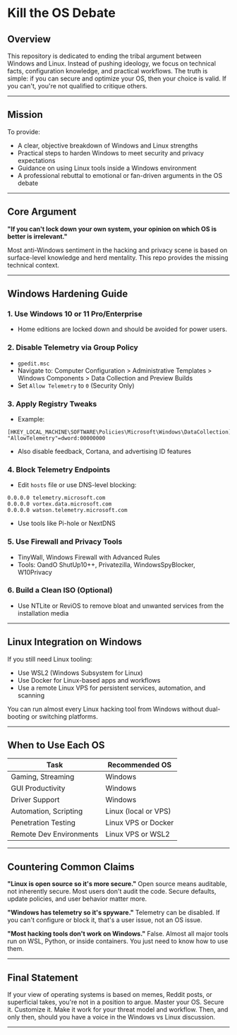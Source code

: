 # Kill the OS Debate

## Overview

This repository is dedicated to ending the tribal argument between Windows and Linux. Instead of pushing ideology, we focus on technical facts, configuration knowledge, and practical workflows. The truth is simple: if you can secure and optimize your OS, then your choice is valid. If you can't, you're not qualified to critique others.

---

## Mission

To provide:

* A clear, objective breakdown of Windows and Linux strengths
* Practical steps to harden Windows to meet security and privacy expectations
* Guidance on using Linux tools inside a Windows environment
* A professional rebuttal to emotional or fan-driven arguments in the OS debate

---

## Core Argument

**"If you can't lock down your own system, your opinion on which OS is better is irrelevant."**

Most anti-Windows sentiment in the hacking and privacy scene is based on surface-level knowledge and herd mentality. This repo provides the missing technical context.

---

## Windows Hardening Guide

### 1. Use Windows 10 or 11 Pro/Enterprise

* Home editions are locked down and should be avoided for power users.

### 2. Disable Telemetry via Group Policy

* `gpedit.msc`
* Navigate to: Computer Configuration > Administrative Templates > Windows Components > Data Collection and Preview Builds
* Set `Allow Telemetry` to `0` (Security Only)

### 3. Apply Registry Tweaks

* Example:

```
[HKEY_LOCAL_MACHINE\SOFTWARE\Policies\Microsoft\Windows\DataCollection]
"AllowTelemetry"=dword:00000000
```

* Also disable feedback, Cortana, and advertising ID features

### 4. Block Telemetry Endpoints

* Edit `hosts` file or use DNS-level blocking:

```
0.0.0.0 telemetry.microsoft.com
0.0.0.0 vortex.data.microsoft.com
0.0.0.0 watson.telemetry.microsoft.com
```

* Use tools like Pi-hole or NextDNS

### 5. Use Firewall and Privacy Tools

* TinyWall, Windows Firewall with Advanced Rules
* Tools: OandO ShutUp10++, Privatezilla, WindowsSpyBlocker, W10Privacy

### 6. Build a Clean ISO (Optional)

* Use NTLite or ReviOS to remove bloat and unwanted services from the installation media

---

## Linux Integration on Windows

If you still need Linux tooling:

* Use WSL2 (Windows Subsystem for Linux)
* Use Docker for Linux-based apps and workflows
* Use a remote Linux VPS for persistent services, automation, and scanning

You can run almost every Linux hacking tool from Windows without dual-booting or switching platforms.

---

## When to Use Each OS

| Task                    | Recommended OS       |
| ----------------------- | -------------------- |
| Gaming, Streaming       | Windows              |
| GUI Productivity        | Windows              |
| Driver Support          | Windows              |
| Automation, Scripting   | Linux (local or VPS) |
| Penetration Testing     | Linux VPS or Docker  |
| Remote Dev Environments | Linux VPS or WSL2    |

---

## Countering Common Claims

**"Linux is open source so it's more secure."**
Open source means auditable, not inherently secure. Most users don't audit the code. Secure defaults, update policies, and user behavior matter more.

**"Windows has telemetry so it's spyware."**
Telemetry can be disabled. If you can't configure or block it, that's a user issue, not an OS issue.

**"Most hacking tools don't work on Windows."**
False. Almost all major tools run on WSL, Python, or inside containers. You just need to know how to use them.

---

## Final Statement

If your view of operating systems is based on memes, Reddit posts, or superficial takes, you're not in a position to argue. Master your OS. Secure it. Customize it. Make it work for your threat model and workflow. Then, and only then, should you have a voice in the Windows vs Linux discussion.

---
